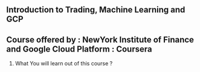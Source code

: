 ## Introduction to Trading, Machine Learning and GCP
Course offered by : NewYork Institute of Finance and Google Cloud
Platform : Coursera
 ---

1. What You will learn out of this course ?